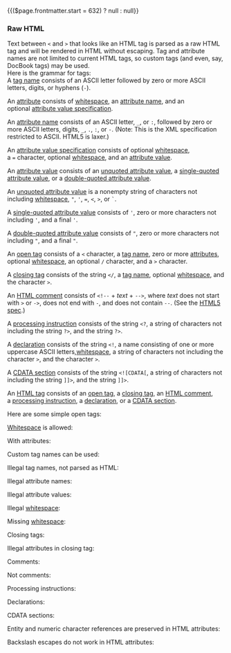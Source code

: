{{($page.frontmatter.start = 632) ? null : null}}
### Raw HTML

Text between `<` and `>` that looks like an HTML tag is parsed as a raw HTML tag and will be rendered in HTML without escaping. Tag and attribute names are not limited to current HTML tags, so custom tags (and even, say, DocBook tags) may be used.  
Here is the grammar for tags:  
A [tag name](https://github.github.com/gfm/#tag-name) consists of an ASCII letter followed by zero or more ASCII letters, digits, or hyphens (`-`).  

An [attribute](https://github.github.com/gfm/#attribute) consists of [whitespace](https://github.github.com/gfm/#whitespace), an [attribute name](https://github.github.com/gfm/#attribute-name), and an optional [attribute value specification](https://github.github.com/gfm/#attribute-value-specification).  

An [attribute name](https://github.github.com/gfm/#attribute-name) consists of an ASCII letter, `_`, or `:`, followed by zero or more ASCII letters, digits, `_`, `.`, `:`, or `-`. (Note: This is the XML specification restricted to ASCII. HTML5 is laxer.)  

An [attribute value specification](https://github.github.com/gfm/#attribute-value-specification) consists of optional [whitespace](https://github.github.com/gfm/#whitespace), a `=` character, optional [whitespace](https://github.github.com/gfm/#whitespace), and an [attribute value](https://github.github.com/gfm/#attribute-value). 
 
An [attribute value](https://github.github.com/gfm/#attribute-value) consists of an [unquoted attribute value](https://github.github.com/gfm/#unquoted-attribute-value), a [single-quoted attribute value](https://github.github.com/gfm/#single-quoted-attribute-value), or a [double-quoted attribute value](https://github.github.com/gfm/#double-quoted-attribute-value).  

An [unquoted attribute value](https://github.github.com/gfm/#unquoted-attribute-value) is a nonempty string of characters not including [whitespace](https://github.github.com/gfm/#whitespace), `"`, `'`, `=`, `<`, `>`, or `` ` ``.  

A [single-quoted attribute value](https://github.github.com/gfm/#single-quoted-attribute-value) consists of `'`, zero or more characters not including `'`, and a final `'`.  

A [double-quoted attribute value](https://github.github.com/gfm/#double-quoted-attribute-value) consists of `"`, zero or more characters not including `"`, and a final `"`.  

An [open tag](https://github.github.com/gfm/#open-tag) consists of a `<` character, a [tag name](https://github.github.com/gfm/#tag-name), zero or more [attributes](https://github.github.com/gfm/#attribute), optional [whitespace](https://github.github.com/gfm/#whitespace), an optional `/` character, and a `>` character.  

A [closing tag](https://github.github.com/gfm/#closing-tag) consists of the string `</`, a [tag name](https://github.github.com/gfm/#tag-name), optional [whitespace](https://github.github.com/gfm/#whitespace), and the character `>`.  

An [HTML comment](https://github.github.com/gfm/#html-comment) consists of `<!--` + _text_ + `-->`, where _text_ does not start with `>` or `->`, does not end with `-`, and does not contain `--`. (See the [HTML5 spec](http://www.w3.org/TR/html5/syntax.html#comments).)  

A [processing instruction](https://github.github.com/gfm/#processing-instruction) consists of the string `<?`, a string of characters not including the string `?>`, and the string `?>`.  

A [declaration](https://github.github.com/gfm/#declaration) consists of the string `<!`, a name consisting of one or more uppercase ASCII letters,[whitespace](https://github.github.com/gfm/#whitespace), a string of characters not including the character `>`, and the character `>`.  

A [CDATA section](https://github.github.com/gfm/#cdata-section) consists of the string `<![CDATA[`, a string of characters not including the string `]]>`, and the string `]]>`.  

An [HTML tag](https://github.github.com/gfm/#html-tag) consists of an [open tag](https://github.github.com/gfm/#open-tag), a [closing tag](https://github.github.com/gfm/#closing-tag), an [HTML comment](https://github.github.com/gfm/#html-comment), a [processing instruction](https://github.github.com/gfm/#processing-instruction), a [declaration](https://github.github.com/gfm/#declaration), or a [CDATA section](https://github.github.com/gfm/#cdata-section).  

Here are some simple open tags:  
<Example :index="$page.frontmatter.start++"/>

<Example :index="$page.frontmatter.start++"/>

[Whitespace](https://github.github.com/gfm/#whitespace) is allowed:  
<Example :index="$page.frontmatter.start++"/>

With attributes:  
<Example :index="$page.frontmatter.start++"/>

<Example :index="$page.frontmatter.start++"/>

Custom tag names can be used:  
<Example :index="$page.frontmatter.start++"/>

Illegal tag names, not parsed as HTML:  
<Example :index="$page.frontmatter.start++"/>

Illegal attribute names:  
<Example :index="$page.frontmatter.start++"/>

Illegal attribute values:  
<Example :index="$page.frontmatter.start++"/>

Illegal [whitespace](https://github.github.com/gfm/#whitespace):  
<Example :index="$page.frontmatter.start++"/>

Missing [whitespace](https://github.github.com/gfm/#whitespace):  
<Example :index="$page.frontmatter.start++"/>

Closing tags:  
<Example :index="$page.frontmatter.start++"/>

Illegal attributes in closing tag:  
<Example :index="$page.frontmatter.start++"/>

Comments:  
<Example :index="$page.frontmatter.start++"/>

<Example :index="$page.frontmatter.start++"/>

Not comments:  
<Example :index="$page.frontmatter.start++"/>

Processing instructions:  
<Example :index="$page.frontmatter.start++"/>

Declarations:  
<Example :index="$page.frontmatter.start++"/>

CDATA sections:  
<Example :index="$page.frontmatter.start++"/>

Entity and numeric character references are preserved in HTML attributes:  
<Example :index="$page.frontmatter.start++"/>

Backslash escapes do not work in HTML attributes:  
<Example :index="$page.frontmatter.start++"/>

<Example :index="$page.frontmatter.start++"/>
